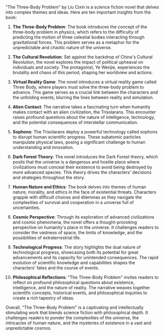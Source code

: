 "The Three-Body Problem" by Liu Cixin is a science fiction novel that delves into complex themes and ideas. Here are ten important insights from the book:

1. **The Three-Body Problem**: The book introduces the concept of the three-body problem in physics, which refers to the difficulty of predicting the motion of three celestial bodies interacting through gravitational forces. This problem serves as a metaphor for the unpredictable and chaotic nature of the universe.

2. **The Cultural Revolution**: Set against the backdrop of China's Cultural Revolution, the novel explores the impact of political upheaval on individuals and society. The protagonist, Ye Wenjie, experiences the brutality and chaos of this period, shaping her worldview and actions.

3. **Virtual Reality Game**: The novel introduces a virtual reality game called Three Body, where players must solve the three-body problem to advance. This game serves as a crucial link between the characters and the unfolding events, blurring the lines between reality and simulation.

4. **Alien Contact**: The narrative takes a fascinating turn when humanity makes contact with an alien civilization, the Trisolarans. This encounter raises profound questions about the nature of intelligence, technology, and the potential consequences of interstellar communication.

5. **Sophons**: The Trisolarans deploy a powerful technology called sophons to disrupt human scientific progress. These subatomic particles manipulate physical laws, posing a significant challenge to human understanding and innovation.

6. **Dark Forest Theory**: The novel introduces the Dark Forest theory, which posits that the universe is a dangerous and hostile place where civilizations must conceal their existence to avoid being destroyed by more advanced species. This theory drives the characters' decisions and strategies throughout the story.

7. **Human Nature and Ethics**: The book delves into themes of human nature, morality, and ethics in the face of existential threats. Characters grapple with difficult choices and dilemmas as they navigate the complexities of survival and cooperation in a universe full of uncertainties.

8. **Cosmic Perspective**: Through its exploration of advanced civilizations and cosmic phenomena, the novel offers a thought-provoking perspective on humanity's place in the universe. It challenges readers to consider the vastness of space, the limits of knowledge, and the possibilities of extraterrestrial life.

9. **Technological Progress**: The story highlights the dual nature of technological progress, showcasing both its potential for great advancements and its capacity for unintended consequences. The rapid evolution of scientific knowledge and capabilities shapes the characters' fates and the course of events.

10. **Philosophical Reflections**: "The Three-Body Problem" invites readers to reflect on profound philosophical questions about existence, intelligence, and the nature of reality. The narrative weaves together scientific concepts, historical events, and philosophical inquiries to create a rich tapestry of ideas.

Overall, "The Three-Body Problem" is a captivating and intellectually stimulating work that blends science fiction with philosophical depth. It challenges readers to ponder the complexities of the universe, the intricacies of human nature, and the mysteries of existence in a vast and unpredictable cosmos.